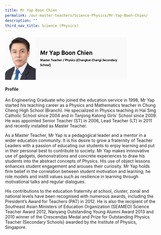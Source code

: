 ```yaml
---
title: Mr Yap Boon Chien
permalink: /our-master-teachers/Science-Physics/Mr-Yap-Boon-Chien/
description: ""
third_nav_title: Science (Physics)
---
```

<img src="/images/mt78.png" style="width:80%">

#### Profile

An Engineering Graduate who joined the education service in 1998, Mr Yap started his teaching career as a Physics and Mathematics teacher in Chung Cheng High School (Branch). He specialized in Physics teaching in Hai Sing Catholic School since 2004 and in Tanjong Katong Girls’ School since 2009. He was appointed Senior Teacher (ST) in 2006, Lead Teacher (LT) in 2011 and recently installed as Master Teacher.

As a Master Teacher, Mr Yap is a pedagogical leader and a mentor in a wider education community. It is his desire to grow a fraternity of Teacher Leaders with a passion of educating our students to enjoy learning and put in their personal best to contribute to society. Mr Yap makes innnovative use of gadgets, demonstrations and concrete experiences to draw his students into the abstract concepts of Physics. His use of object lessons enhances student engagement and arouses their curiosity. Mr Yap holds firm belief in the correlation between student motivation and learning; he role models and instill values such as resilience in learning through motivational talks and regular dialogues.

His contributions to the education fraternity at school, cluster, zonal and national levels have been recognised with numerous awards, including the President’s Award for Teachers (PAT) in 2012. He is also the recipient of the Southeast Asian Ministers of Education Organization (SEAMEO) Science Teacher Award 2012, Nanyang Outstanding Young Alumni Award 2013 and 2010 winner of the Crescendas Medal and Prize for Outstanding Physics Teacher (Secondary Schools) awarded by the Institute of Physics, Singapore.